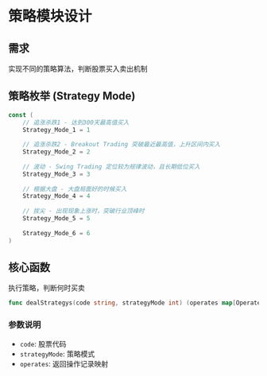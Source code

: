 # 策略模块设计

## 需求
实现不同的策略算法，判断股票买入卖出机制

## 策略枚举 (Strategy Mode)

```go
const (
    // 追涨杀跌1 - 达到300天最高值买入
    Strategy_Mode_1 = 1
    
    // 追涨杀跌2 - Breakout Trading 突破最近最高值，上升区间内买入
    Strategy_Mode_2 = 2
    
    // 波动 - Swing Trading 定位较为规律波动，且长期低位买入
    Strategy_Mode_3 = 3
    
    // 根据大盘 - 大盘局面好的时候买入
    Strategy_Mode_4 = 4
    
    // 拔尖 - 出现现象上涨时，突破行业顶峰时
    Strategy_Mode_5 = 5
    
    Strategy_Mode_6 = 6
)
```

## 核心函数

执行策略，判断何时买卖

```go
func dealStrategys(code string, strategyMode int) (operates map[OperateRecord])
```

### 参数说明
- `code`: 股票代码
- `strategyMode`: 策略模式
- `operates`: 返回操作记录映射



